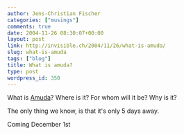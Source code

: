 ```yaml
---
author: Jens-Christian Fischer
categories: ["musings"]
comments: true
date: 2004-11-26 08:30:07+00:00
layout: post
link: http://invisible.ch/2004/11/26/what-is-amuda/
slug: what-is-amuda
tags: ["blog"]
title: What is amuda?
type: post
wordpress_id: 350
---
```


What is [Amuda](http://www.amuda.ch)? Where is it? For whom will it be? Why is it? 

The only thing we know, is that it's only 5 days away.

Coming December 1st
